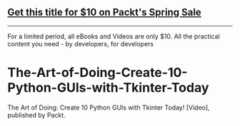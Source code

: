 ## [Get this title for $10 on Packt's Spring Sale](https://www.packt.com/V17063?utm_source=github&utm_medium=packt-github-repo&utm_campaign=spring_10_dollar_2022)
-----
For a limited period, all eBooks and Videos are only $10. All the practical content you need \- by developers, for developers

# The-Art-of-Doing-Create-10-Python-GUIs-with-Tkinter-Today
The Art of Doing: Create 10 Python GUIs with Tkinter Today! [Video], published by Packt.
